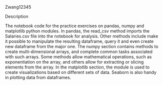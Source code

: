 Zwang12345

Description

The notebook code for the practice exercises on pandas, numpy and matplotlib python modules.
In pandas, the read_csv method imports the Salaries.csv file into the notebook for analysis.
Other methods include make it possible to manipulate the resulting dataframe, query it and even
create new dataframe from the major one. The numpy section contains methods to create multi-dimensional
arrays, and complete common tasks associated with such arrays. Some methods allow mathematical
operations, such as exponentiation on the array, and others allow for extracting or slicing elements from 
the array. In the matplotlib section, the module is used to create visualizations based on different
sets of data. Seaborn is also handy in plotting data from dataframes.
